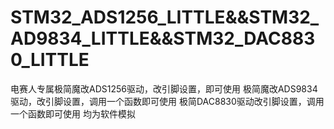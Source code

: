 # STM32_ADS1256_LITTLE&&STM32_AD9834_LITTLE&&STM32_DAC8830_LITTLE
电赛人专属极简魔改ADS1256驱动，改引脚设置，即可使用
极简魔改ADS9834驱动，改引脚设置，调用一个函数即可使用
极简DAC8830驱动改引脚设置，调用一个函数即可使用
均为软件模拟
